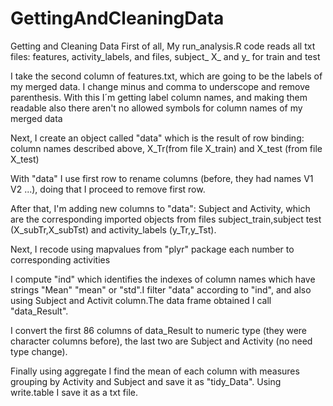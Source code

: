 # GettingAndCleaningData
Getting and Cleaning Data
First of all, My run_analysis.R code reads all txt files: features, 
activity_labels, and files,  subject_ X_ and y_ for train and test

I take the second column of features.txt, which are going to be the labels 
of my merged data. I change minus and comma to underscope and remove parenthesis. 
With this I´m getting label column names, and making them readable also there aren't no allowed symbols for column names of my merged data

Next, I create an object called "data" which is the result of row binding: column names described above,
X_Tr(from file X_train) and X_test (from file X_test)

With "data" I use first row to rename columns (before, they had names V1 V2 ...),
doing that I proceed to remove first row. 

After that, I'm adding new columns to "data": Subject and Activity, which are the corresponding imported objects
from files subject_train,subject test (X_subTr,X_subTst) and activity_labels 
(y_Tr,y_Tst).

Next, I recode using mapvalues from "plyr" package each number to corresponding activities

I compute "ind" which identifies the indexes of column names which
have strings "Mean" "mean" or "std".I filter "data" according to "ind", and also using Subject and Activit column.The data frame obtained I call "data_Result". 

I convert the first 86 columns of data_Result to numeric type
(they were character columns before), the last two are Subject and Activity (no need type change). 

Finally using aggregate I find the mean of each column with measures grouping
by Activity and Subject and save it as "tidy_Data". Using write.table I save it as a txt file.










